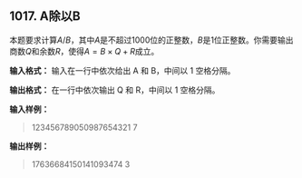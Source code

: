 ﻿## 1017. A除以B
本题要求计算$A/B$，其中$A$是不超过1000位的正整数，$B$是1位正整数。你需要输出商数$Q$和余数$R$，使得$A=B×Q+R$成立。

**输入格式：**
输入在一行中依次给出 A 和 B，中间以 1 空格分隔。

**输出格式：**
在一行中依次输出 Q 和 R，中间以 1 空格分隔。

**输入样例：**
>123456789050987654321 7

**输出样例：**
>17636684150141093474 3  